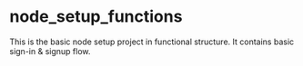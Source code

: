 # node_setup_functions
This is the basic node setup project in functional structure. It contains basic sign-in &amp; signup flow.
